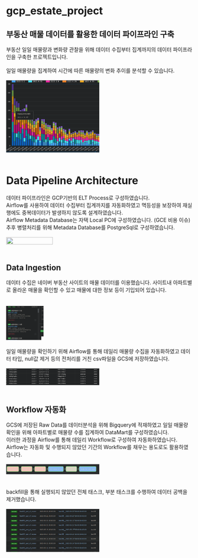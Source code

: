 # gcp_estate_project

## 부동산 매물 데이터를 활용한 데이터 파이프라인 구축
부동산 일일 매물량과 변화량 관찰을 위해 데이터 수집부터 집계까지의 데이터 파이프라인을 구축한 프로젝트입니다.
<br/><br/>
일일 매물량을 집계하여 시간에 따른 매물량의 변화 추이를 분석할 수 있습니다.
<br/><br/>
<img src="img/looker_graph.png" width="50%" height="50%">
<br/><br/>

# Data Pipeline Architecture
데이터 파이프라인은 GCP기반의 ELT Process로 구성하였습니다.  
Airflow를 사용하여 데이터 수집부터 집계까지를 자동화하였고 멱등성을 보장하여 재실행에도 중복데이터가 발생하지 않도록 설계하였습니다.  
Airflow Metadata Database는 자택 Local PC에 구성하였습니다. (GCE 비용 이슈)  
추후 병렬처리를 위해 Metadata Database를 PostgreSql로 구성하였습니다.
<br/><br/>
<img src="https://github.com/dbsgh3344/gcp_estate_project/assets/29767578/cca9ac58-2aa1-441d-839b-a4bb050482e5" width="50%" height="50%">
<br/><br/>

## Data Ingestion
데이터 수집은 네이버 부동산 사이트의 매물 데이터를 이용했습니다. 사이트내 아파트별로 올라온 매물을 확인할 수 있고 매물에 대한 정보 등이 기입되어 있습니다.  
<br/><br/>
<img src="img/apt_for_sale_img.png" width="20%" height="20%">
<br/><br/>
일일 매물량을 확인하기 위해 Airflow를 통해 데일리 매물량 수집을 자동화하였고 데이터 타입, null값 제거 등의 전처리를 거친 csv파일을 GCS에 저장하였습니다.
<br/><br/>
<img src="img/bq_df.png" width="50%" height="50%">
<br/><br/>

## Workflow 자동화
GCS에 저장된 Raw Data를 데이터분석을 위해 Bigquery에 적재하였고 일일 매물량 확인을 위해 아파트별로 매물량 수를 집계하여 DataMart를 구성하였습니다.  
이러한 과정을 Airflow를 통해 데일리 Workflow로 구성하여 자동화하였습니다. Airflow는 자동화 및 수행되지 않았던 기간의 Workflow를 채우는 용도로도 활용하였습니다.
<br/><br/>
<img src="img/airflow_task.png" width="50%" height="50%">
<br/><br/><br/>
backfill을 통해 실행되지 않았던 전체 태스크, 부분 태스크를 수행하여 데이터 공백을 제거했습니다.
<br/><br/>
<img src="img/backfill.png" width="50%" height="50%">